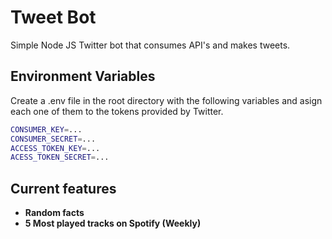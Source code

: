 # Tweet Bot

Simple Node JS Twitter bot that consumes API's and makes tweets.

## Environment Variables

Create a .env file in the root directory with the following variables and asign each one of them to the tokens provided by Twitter.

```sh
CONSUMER_KEY=...
CONSUMER_SECRET=...
ACCESS_TOKEN_KEY=...
ACESS_TOKEN_SECRET=...
```

## Current features

- **Random facts**
- **5 Most played tracks on Spotify (Weekly)**
